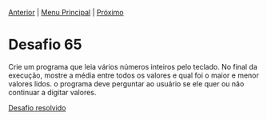 [Anterior](Desafio064.md) | [Menu Principal](/README.md/) | [Próximo](Desafio066.md)  

# Desafio 65  
  
Crie um programa que leia vários números inteiros pelo teclado. No final da execução, mostre a média entre todos os valores e qual foi o maior e menor valores lidos. o programa deve perguntar ao usuário se ele quer ou não continuar a digitar valores.  

[Desafio resolvido](/Desafios/desafio065.py/)